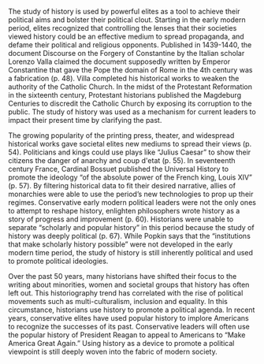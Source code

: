   The study of history is used by powerful elites as a tool to achieve their political aims and bolster their political clout. Starting in the early modern period, elites recognized that controlling the lenses that their societies viewed history could be an effective medium to spread propaganda, and defame their political and religious opponents. Published in 1439-1440, the document Discourse on the Forgery of Constantine by the Italian scholar Lorenzo Valla claimed the document supposedly written by Emperor Constantine that gave the Pope the domain of Rome in the 4th century was a fabrication (p. 48). Villa completed his historical works to weaken the authority of the Catholic Church. In the midst of the Protestant Reformation in the sixteenth century, Protestant historians published the Magdeburg Centuries to discredit the Catholic Church by exposing its corruption to the public. The study of history was used as a mechanism for current leaders to impact their present time by clarifying the past. 	

  The growing popularity of the printing press, theater, and widespread historical works gave societal elites new mediums to spread their views (p. 54). Politicians and kings could use plays like “Julius Caesar” to show their citizens the danger of anarchy and coup d'etat (p. 55). In seventeenth century France, Cardinal Bossuet published the Universal History to promote the ideology “of the absolute power of the French king, Louis XIV” (p. 57). By filtering historical data to fit their desired narrative, allies of monarchies were able to use the period’s new technologies to prop up their regimes. Conservative early modern political leaders were not the only ones to attempt to reshape history, enlighten philosophers wrote history as a story of progress and improvement (p. 60).  Historians were unable to separate “scholarly and popular history” in this period because the study of history was deeply political (p. 67). While Popkin says that the “institutions that make scholarly history possible” were not developed in the early modern time period, the study of history is still inherently political and used to promote political ideologies.

  Over the past 50 years, many historians have shifted their focus to the writing about minorities, women and societal groups that history has often left out. This historiography trend has correlated with the rise of political movements such as multi-culturalism, inclusion and equality. In this circumstance, historians use history to promote a political agenda. In recent years, conservative elites have used popular history to implore Americans to recognize the successes of its past. Conservative leaders will often use the popular history of President Reagan to appeal to Americans to “Make America Great Again.” Using history as a device to promote a political viewpoint is still deeply woven into the fabric of modern society. 
